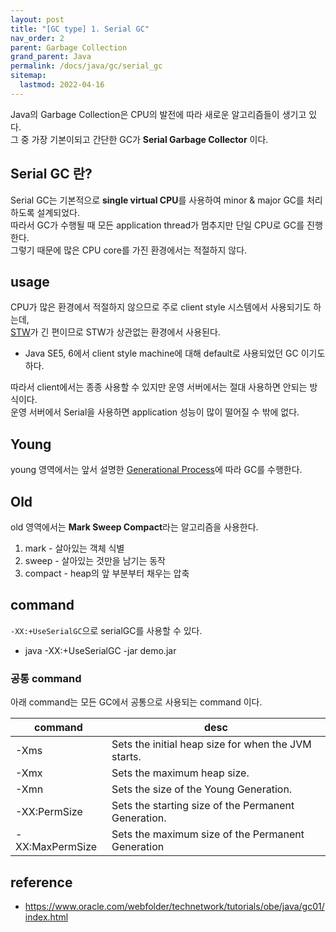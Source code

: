 ```yaml
---
layout: post
title: "[GC type] 1. Serial GC"
nav_order: 2
parent: Garbage Collection
grand_parent: Java
permalink: /docs/java/gc/serial_gc
sitemap:
  lastmod: 2022-04-16
---
```


Java의 Garbage Collection은 CPU의 발전에 따라 새로운 알고리즘들이 생기고 있다.  
그 중 가장 기본이되고 간단한 GC가 **Serial Garbage Collector** 이다.

## Serial GC 란?

Serial GC는 기본적으로 **single virtual CPU**를 사용하여 minor & major GC를 처리하도록 설계되었다.  
따라서 GC가 수행될 때 모든 application thread가 멈추지만 단일 CPU로 GC를 진행한다.  
그렇기 때문에 많은 CPU core를 가진 환경에서는 적절하지 않다.  


## usage

CPU가 많은 환경에서 적절하지 않으므로 주로 client style 시스템에서 사용되기도 하는데,  
[STW](/docs/41.java/gc/basic#stw-stop-the-world)가 긴 편이므로 STW가 상관없는 환경에서 사용된다.
- Java SE5, 6에서 client style machine에 대해 default로 사용되었던 GC 이기도 하다.  

따라서 client에서는 종종 사용할 수 있지만 운영 서버에서는 절대 사용하면 안되는 방식이다.  
운영 서버에서 Serial을 사용하면 application 성능이 많이 떨어질 수 밖에 없다.


## Young 

young 영역에서는 앞서 설명한 [Generational Process](/docs/41.java/gc/basic#generational-process)에 따라 GC를 수행한다.  


## Old

old 영역에서는 **Mark Sweep Compact**라는 알고리즘을 사용한다.  
1. mark - 살아있는 객체 식별
2. sweep - 살아있는 것만을 남기는 동작
3. compact - heap의 앞 부분부터 채우는 압축


## command

`-XX:+UseSerialGC`으로 serialGC를 사용할 수 있다.  
- java -XX:+UseSerialGC -jar demo.jar

### 공통 command

아래 command는 모든 GC에서 공통으로 사용되는 command 이다.

| command         | desc                                                |
| --------------- | --------------------------------------------------- |
| -Xms            | Sets the initial heap size for when the JVM starts. |
| -Xmx            | Sets the maximum heap size.                         |
| -Xmn            | Sets the size of the Young Generation.              |
| -XX:PermSize    | Sets the starting size of the Permanent Generation. |
| -XX:MaxPermSize | Sets the maximum size of the Permanent Generation   |


## reference

- https://www.oracle.com/webfolder/technetwork/tutorials/obe/java/gc01/index.html
